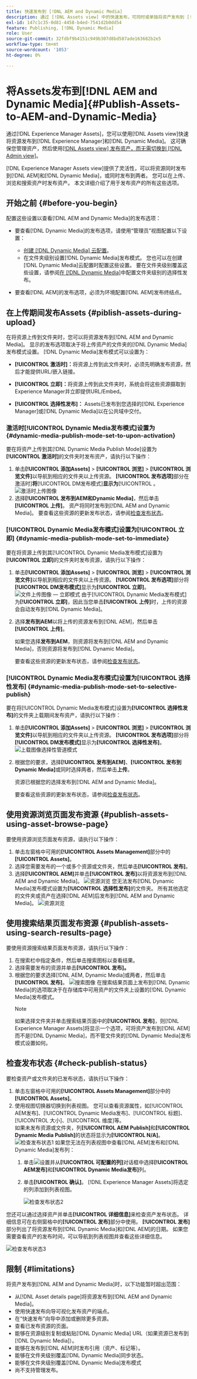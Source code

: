 ```yaml
---
title: 快速发布到 [!DNL AEM and Dynamic Media]
description: 通过 [!DNL Assets view] 中的快速发布，可同时或单独将资产发布到 [!DNL AEM and Dynamic Media] 。 您可以选择资源和文件夹，然后选择发布到 [!DNL Dynamic Media] 或 [!DNL AEM]。
exl-id: 147c1c35-0d81-4458-b4ed-7541d2b0dd54
feature: Publishing, [!DNL Dynamic Media]
role: User
source-git-commit: 32fdbf9b4151c949b307d8bd587ade163682b2e5
workflow-type: tm+mt
source-wordcount: '1053'
ht-degree: 0%

---
```


# 将Assets发布到[!DNL AEM and Dynamic Media]{#Publish-Assets-to-AEM-and-Dynamic-Media}

通过[!DNL Experience Manager Assets]，您可以使用[!DNL Assets view]快速将资源发布到[!DNL Experience Manager]和[!DNL Dynamic Media]。 这可确保您管理资产，然后使用[[!DNL Assets view] 发布资产，而无需切换到 [!DNL Admin view]](/help/assets/overview.md##persona-based-experiences)。

[!DNL Experience Manager Assets view]提供了灵活性，可以将资源同时发布到[!DNL AEM]和[!DNL Dynamic Media]，或同时发布到两者。 您可以在上传、浏览和搜索资产时发布资产。 本文详细介绍了用于发布资产的所有这些选项。

## 开始之前 {#before-you-begin}

配置这些设置以查看[!DNL AEM and Dynamic Media]的发布选项：

* 要查看[!DNL Dynamic Media]的发布选项，请使用“管理员”视图配置以下设置：

   * [创建 [!DNL Dynamic Media] 云配置](/help/assets/dynamic-media/config-dm.md#configuring-dynamic-media-cloud-services)。
   * 在文件夹级别设置[!DNL Dynamic Media]发布模式。 您也可以在创建[!DNL Dynamic Media]云配置时配置这些设置。 要在文件夹级别覆盖这些设置，请参阅[在 [!DNL Dynamic Media]](/help/assets/dynamic-media/selective-publishing.md)中配置文件夹级别的选择性发布。

* 要查看[!DNL AEM]的发布选项，必须为环境配置[!DNL AEM]发布终结点。

## 在上传期间发布Assets {#piblish-assets-during-upload}

在将资源上传到文件夹时，您可以将资源发布到[!DNL AEM and Dynamic Media]。 显示的发布选项取决于将上传资产的文件夹的[!DNL Dynamic Media]发布模式设置。 [!DNL Dynamic Media]发布模式可以设置为：

* **[!UICONTROL 激活时]：**&#x200B;将资源上传到此文件夹时，必须先明确发布资源，然后才能提供URL/嵌入链接。

* **[!UICONTROL 立即]：**&#x200B;将资源上传到此文件夹时，系统会将这些资源摄取到Experience Manager并立即提供URL/Embed。
* **[!UICONTROL 选择性发布]：** Assets已发布到您选择的[!DNL Experience Manager]或[!DNL Dynamic Media]以在公共域中交付。

### 激活时[!UICONTROL Dynamic Media发布模式]设置为 {#dynamic-media-publish-mode-set-to-upon-activation}

要在将资产上传到其[!DNL Dynamic Media Publish Mode]设置为&#x200B;**[!UICONTROL 激活时]**&#x200B;的文件夹时发布资产，请执行以下操作：

1. 单击&#x200B;**[!UICONTROL 添加Assets]** > **[!UICONTROL 浏览]** > **[!UICONTROL 浏览文件]**&#x200B;以导航到相应的文件夹以上传资源。 **[!UICONTROL 发布选项]**&#x200B;部分在激活时&#x200B;]**将**[!UICONTROL  DM发布模式&#x200B;]**显示为**[!UICONTROL 。
   ![激活时上传图像](/help/assets/assets/upload-uactivation.svg)
2. 选择&#x200B;**[!UICONTROL 发布到AEM和Dynamic Media]**，然后单击&#x200B;**[!UICONTROL 上传]**。 资产将同时发布到[!DNL AEM and Dynamic Media]。 要查看这些资源的更新发布状态，请参阅[检查发布状态](#check-publish-status)。

### [!UICONTROL Dynamic Media发布模式]设置为[!UICONTROL 立即] {#dynamic-media-publish-mode-set-to-immediate}

要在将资源上传到其[!UICONTROL Dynamic Media发布模式]设置为&#x200B;**[!UICONTROL 立即]**&#x200B;的文件夹时发布资源，请执行以下操作：

1. 单击&#x200B;**[!UICONTROL 添加Assets]** > **[!UICONTROL 浏览]** > **[!UICONTROL 浏览文件]**&#x200B;以导航到相应的文件夹以上传资源。 **[!UICONTROL 发布选项]**&#x200B;部分将&#x200B;**[!UICONTROL DM发布模式]**&#x200B;显示为&#x200B;**[!UICONTROL 立即]**。
   ![文件上传图像 — 立即模式](/help/assets/assets/resized-image-pdf-svg-new.svg)
由于[!UICONTROL Dynamic Media发布模式]为&#x200B;**[!UICONTROL 立即]**，因此当您单击&#x200B;**[!UICONTROL 上传]**&#x200B;时，上传的资源会自动发布到[!DNL Dynamic Media]。

2. 选择&#x200B;**发布到AEM**&#x200B;以将上传的资源发布到[!DNL AEM]，然后单击&#x200B;**[!UICONTROL 上传]**。

   如果您选择&#x200B;**发布到AEM**，则资源将发布到[!DNL AEM and Dynamic Media]，否则资源将发布到[!DNL Dynamic Media]。

   要查看这些资源的更新发布状态，请参阅[检查发布状态](#check-publish-status)。

### [!UICONTROL Dynamic Media发布模式]设置为[!UICONTROL 选择性发布] {#dynamic-media-publish-mode-set-to-selective-publish}

要在将[!UICONTROL Dynamic Media发布模式]设置为&#x200B;**[!UICONTROL 选择性发布]**&#x200B;的文件夹上载期间发布资产，请执行以下操作：

1. 单击&#x200B;**[!UICONTROL 添加Assets]** > **[!UICONTROL 浏览]** > **[!UICONTROL 浏览文件]**&#x200B;以导航到相应的文件夹以上传资源。 **[!UICONTROL 发布选项]**&#x200B;部分将&#x200B;**[!UICONTROL DM发布模式]**&#x200B;显示为&#x200B;**[!UICONTROL 选择性发布]**。
   ![上载图像选择性管道模式](/help/assets/assets/upload-selective.svg)

2. 根据您的要求，选择&#x200B;**[!UICONTROL 发布到AEM]**、**[!UICONTROL 发布到Dynamic Media]**&#x200B;或同时选择两者，然后单击&#x200B;**上传**。

   资源已根据您的选择发布到[!DNL AEM and Dynamic Media]。

   要查看这些资源的更新发布状态，请参阅[检查发布状态](#check-publish-status)。

## 使用资源浏览页面发布资源 {#publish-assets-using-asset-browse-page}

要使用资源浏览页面发布资源，请执行以下操作：

1. 单击左窗格中可用的&#x200B;**[!UICONTROL Assets Management]**&#x200B;部分中的&#x200B;**[!UICONTROL Assets]**。
2. 选择您需要发布的一个或多个资源或文件夹，然后单击&#x200B;**[!UICONTROL 发布]**。
3. 选择&#x200B;**[!UICONTROL AEM]**&#x200B;并单击&#x200B;**[!UICONTROL 发布]**&#x200B;以将资源发布到[!DNL AEM and Dynamic Media]。
   ![资源浏览](/help/assets/assets/browse-uactivation-immediate.svg)
您无法发布[!DNL Dynamic Media]发布模式设置为&#x200B;**[!UICONTROL 选择性发布]**&#x200B;的文件夹。 所有其他选定的文件夹或资产在选择[!DNL AEM]后发布到[!DNL AEM and Dynamic Media]。
   ![资源浏览](/help/assets/assets/browse-selective123.svg)

## 使用搜索结果页面发布资源 {#publish-assets-using-search-results-page}

要使用资源搜索结果页面发布资源，请执行以下操作：

1. 在搜索栏中指定条件，然后单击搜索图标以查看结果。
2. 选择需要发布的资源并单击&#x200B;**[!UICONTROL 发布]。**
3. 根据您的要求选择[!DNL AEM, Dynamic Media]或两者，然后单击&#x200B;**[!UICONTROL 发布]**。
   ![搜索图像](/help/assets/assets/search-mode.svg)
在搜索结果页面上发布到[!DNL Dynamic Media]的选项取决于在存储库中可用资产的文件夹上设置的[!DNL Dynamic Media]发布模式。
   >[!NOTE]
   >
   >如果选择文件夹并单击搜索结果页面中的&#x200B;**[!UICONTROL 发布]**，则[!DNL Experience Manager Assets]将显示一个选项，可将资产发布到[!DNL AEM]而不是[!DNL Dynamic Media]，而不管文件夹的[!DNL Dynamic Media]发布模式设置如何。

## 检查发布状态 {#check-publish-status}

要检查资产或文件夹的已发布状态，请执行以下操作：

1. 单击左窗格中可用的&#x200B;**[!UICONTROL Assets Management]**&#x200B;部分中的&#x200B;**[!UICONTROL Assets]**。
2. 使用视图切换器切换到列表视图。 您可以查看资源属性，如[!UICONTROL AEM发布]、[!UICONTROL Dynamic Media发布]、[!UICONTROL 标题]、[!UICONTROL 大小]、[!UICONTROL 维度]等。\
   如果未发布资源或文件夹，列&#x200B;**[!UICONTROL AEM Publish]**&#x200B;和&#x200B;**[!UICONTROL Dynamic Media Publish]**&#x200B;的状态将显示为&#x200B;**[!UICONTROL N/A]**。
   ![检查发布状态1](/help/assets/assets/check-publish-status1.png)
如果您无法在列表视图中查看[!DNL AEM]发布和[!DNL Dynamic Media]发布列：
   1. 单击![设置](/help/assets/assets/settings-icon.svg)并从&#x200B;**[!UICONTROL 可配置的列]**&#x200B;对话框中选择&#x200B;**[!UICONTROL AEM发布]**&#x200B;和&#x200B;**[!UICONTROL Dynamic Media发布]**&#x200B;列。
   2. 单击&#x200B;**[!UICONTROL 确认]**。 [!DNL Experience Manager Assets]将选定的列添加到列表视图。

      ![检查发布状态2](/help/assets/assets/check-publish-status2.png)

您还可以通过选择资产并单击&#x200B;**[!UICONTROL 详细信息]**&#x200B;来检查资产发布状态。 详细信息可在右侧窗格中的&#x200B;**[!UICONTROL 发布]**&#x200B;部分中使用。 **[!UICONTROL 发布]**&#x200B;部分列出了将资源发布到[!DNL Dynamic Media]和[!DNL AEM]的日期。 如果您需要查看资产的发布时间，可以导航到列表视图并查看这些详细信息。

![检查发布状态3](/help/assets/assets/check-publish-status3.png)

## 限制 {#limitations}

将资产发布到[!DNL AEM and Dynamic Media]时，以下功能暂时超出范围：

* 从[!DNL Asset details page]将资源发布到[!DNL AEM and Dynamic Media]。
* 使用快速发布向导可视化发布资产的端点。
* 在“快速发布”向导中添加或删除更多资源。
* 查看已发布资源的页面。
* 能够在资源级别复制或粘贴[!DNL Dynamic Media] URL（如果资源已发布到[!DNL Dynamic Media]）。
* 能够在发布到[!DNL AEM]时发布引用（资产、标记等）。
* 能够在文件夹级别覆盖[!DNL Dynamic Media]同步状态。
* 能够在文件夹级别覆盖[!DNL Dynamic Media]发布模式
* 尚不支持管理发布。
